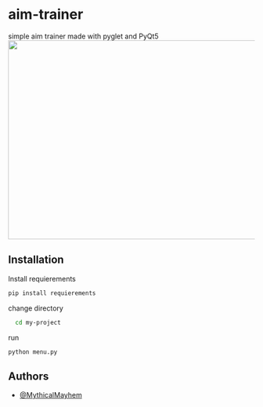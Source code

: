 ﻿# aim-trainer
simple aim trainer made with pyglet and PyQt5
<img  src="https://cdn.discordapp.com/attachments/1088446289202659358/1254159845347561472/Desktop_2024.06.22_-_19.27.30.02.DVR_1_2_1.gif?ex=66787ae0&is=66772960&hm=71db1fcb94db6a5a49c9d02fa568895a59be4091d10f7209424b7861386a518a&" width="722" height="406">

## Installation

Install requierements
```bash
pip install requierements
```
change directory
```bash
  cd my-project
```
run 
```bash
python menu.py
```



## Authors

- [@MythicalMayhem](https://www.github.com/mythicalmayhem)

